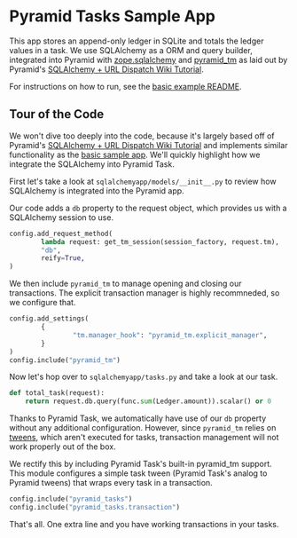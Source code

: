 # Pyramid Tasks Sample App

This app stores an append-only ledger in SQLite and totals the ledger values in a task.
We use SQLAlchemy as a ORM and query builder, integrated into Pyramid with
[zope.sqlalchemy](https://pypi.org/project/zope.sqlalchemy/)
and [pyramid_tm](https://docs.pylonsproject.org/projects/pyramid-tm/en/latest/)
as laid out by Pyramid's
[SQLAlchemy + URL Dispatch Wiki Tutorial](https://docs.pylonsproject.org/projects/pyramid/en/latest/tutorials/wiki2/).

For instructions on how to run, see the [basic example README](https://github.com/luhn/pyramid-tasks/blob/main/examples/basic/README.md#running-locally).

## Tour of the Code

We won't dive too deeply into the code, because it's largely based off of
Pyramid's [SQLAlchemy + URL Dispatch Wiki Tutorial](https://docs.pylonsproject.org/projects/pyramid/en/latest/tutorials/wiki2/)
and implements similar functionality as the [basic sample app](../basic/).
We'll quickly highlight how we integrate the SQLAlchemy into Pyramid Task.

First let's take a look at `sqlalchemyapp/models/__init__.py` to review how SQLAlchemy is integrated into the Pyramid app.

Our code adds a `db` property to the request object, which provides us with a SQLAlchemy session to use.

```python
config.add_request_method(
		lambda request: get_tm_session(session_factory, request.tm),
		"db",
		reify=True,
)
```

We then include `pyramid_tm` to manage opening and closing our transactions.
The explicit transaction manager is highly recommneded, so we configure that.

```python
config.add_settings(
		{
				"tm.manager_hook": "pyramid_tm.explicit_manager",
		}
)
config.include("pyramid_tm")
```

Now let's hop over to `sqlalchemyapp/tasks.py` and take a look at our task.

```python
def total_task(request):
    return request.db.query(func.sum(Ledger.amount)).scalar() or 0
```

Thanks to Pyramid Task, we automatically have use of our `db` property without any additional configuration.
However, since `pyramid_tm` relies on [tweens](https://docs.pylonsproject.org/projects/pyramid/en/latest/narr/hooks.html#registering-tweens),
which aren't executed for tasks, transaction management will not work properly out of the box.

We rectify this by including Pyramid Task's built-in pyramid_tm support.
This module configures a simple task tween (Pyramid Task's analog to Pyramid tweens) that wraps every task in a transaction.

```python
config.include("pyramid_tasks")
config.include("pyramid_tasks.transaction")
```

That's all.  One extra line and you have working transactions in your tasks.
